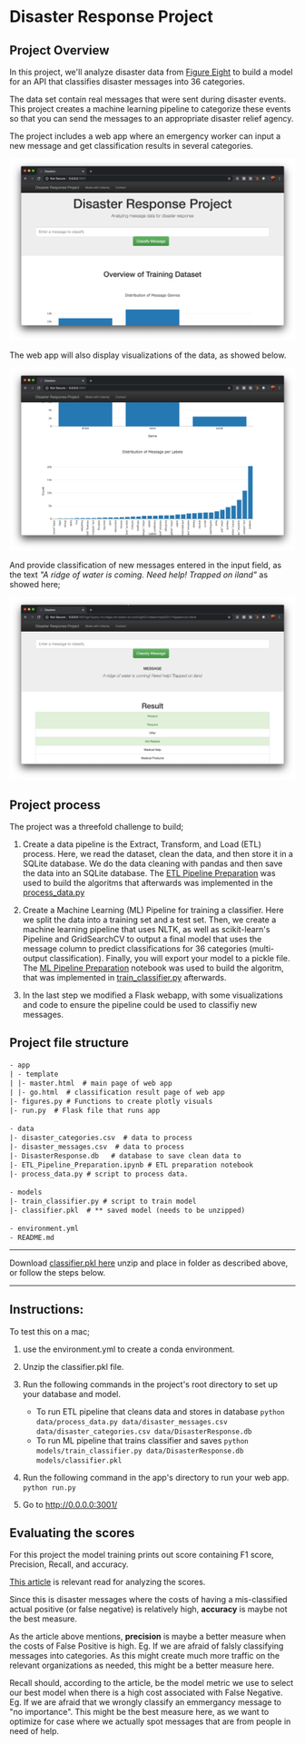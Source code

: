 # Disaster Response Project
## Project Overview
In this project, we'll analyze disaster data from [Figure Eight](https://www.figure-eight.com/) to build a model for an API that classifies disaster messages into 36 categories.

The data set contain real messages that were sent during disaster events. This project creates a machine learning pipeline to categorize these events so that you can send the messages to an appropriate disaster relief agency.

The project includes a web app where an emergency worker can input a new message and get classification results in several categories.

![webapp screenshot](../img/dr_first_page.png)

The web app will also display visualizations of the data, as showed below.

![webapp screenshot](../img/dr_visuals.png)

And provide classification of new messages entered in the input field, as the text *"A ridge of water is coming. Need help! Trapped on iland"* as showed here;

![webapp screenshot](../img/dr_message_code.png)

## Project process
The project was a threefold challenge to build;  

1. Create a data pipeline is the Extract, Transform, and Load (ETL) process. Here, we read the dataset, clean the data, and then store it in a SQLite database. We do the data cleaning with pandas and then save the data into an SQLite database. The [ETL Pipeline Preparation](/data/ETL_Pipeline_Preparation.ipynb) was used to build the algoritms that afterwards was implemented in the [process_data.py](/data/process_data.py)

2. Create a Machine Learning (ML) Pipeline for training a classifier. Here we split the data into a training set and a test set. Then, we create a machine learning pipeline that uses NLTK, as well as scikit-learn's Pipeline and GridSearchCV to output a final model that uses the message column to predict classifications for 36 categories (multi-output classification). Finally, you will export your model to a pickle file. The [ML Pipeline Preparation](ML_Pipeline_Preparation.ipynb) notebook was used to build the algoritm, that was implemented in [train_classifier.py](/data/train_classifier.py) afterwards.

3. In the last step we modified a Flask webapp, with some visualizations and code to ensure the pipeline could be used to classifiy new messages.

## Project file structure

```
- app
| - template
| |- master.html  # main page of web app
| |- go.html  # classification result page of web app
|- figures.py # Functions to create plotly visuals
|- run.py  # Flask file that runs app

- data
|- disaster_categories.csv  # data to process
|- disaster_messages.csv  # data to process
|- DisasterResponse.db   # database to save clean data to
|- ETL_Pipeline_Preparation.ipynb # ETL preparation notebook
|- process_data.py # script to process data.

- models
|- train_classifier.py # script to train model
|- classifier.pkl  # ** saved model (needs to be unzipped)  

- environment.yml
- README.md

```
** **
Download [classifier.pkl here](https://www.dropbox.com/s/7vzqh1jhc8abnsf/classifier.pkl.zip?dl=0) unzip and place in folder as described above, or follow the steps below.
** **


## Instructions:

To test this on a mac;
1. use the environment.yml to create a conda environment.
2. Unzip the classifier.pkl file.
3. Run the following commands in the project's root directory to set up your database and model.

    - To run ETL pipeline that cleans data and stores in database
        `python data/process_data.py data/disaster_messages.csv data/disaster_categories.csv data/DisasterResponse.db`
    - To run ML pipeline that trains classifier and saves
        `python models/train_classifier.py data/DisasterResponse.db models/classifier.pkl`

2. Run the following command in the app's directory to run your web app.
    `python run.py`

3. Go to http://0.0.0.0:3001/

## Evaluating the scores

For this project the model training prints out score containing F1 score, Precision, Recall, and accuracy.

[This article](https://towardsdatascience.com/accuracy-precision-recall-or-f1-331fb37c5cb9) is relevant read for analyzing the scores.

Since this is disaster messages where the costs of having a mis-classified actual positive (or false negative) is relatively high, **accuracy** is maybe not the best measure.

As the article above mentions, **precision** is maybe a better measure when the costs of False Positive is high. Eg. If we are afraid of falsly classifying messages into categories. As this might create much more traffic on the relevant organizations as needed, this might be a better measure here.

Recall should, according to the article, be the model metric we use to select our best model when there is a high cost associated with False Negative. Eg. If we are afraid that we wrongly classify an emmergancy message to "no importance". This might be the best measure here, as we want to optimize for case where we actually spot messages that are from people in need of help.  
